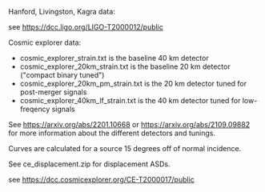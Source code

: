 Hanford, Livingston, Kagra data:

see https://dcc.ligo.org/LIGO-T2000012/public

Cosmic explorer data:

* cosmic_explorer_strain.txt is the baseline 40 km detector
* cosmic_explorer_20km_strain.txt is the baseline 20 km detector ("compact binary tuned")
* cosmic_explorer_20km_pm_strain.txt is the 20 km detector tuned for post-merger signals
* cosmic_explorer_40km_lf_strain.txt is the 40 km detector tuned for low-freqency signals

See
https://arxiv.org/abs/2201.10668
or
https://arxiv.org/abs/2109.09882
for more information about the different detectors and tunings.

Curves are calculated for a source 15 degrees off of normal incidence.

See ce_displacement.zip for displacement ASDs.

see https://dcc.cosmicexplorer.org/CE-T2000017/public

